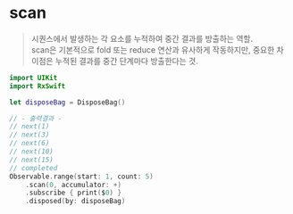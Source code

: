 scan
====

> 시퀀스에서 발생하는 각 요소를 누적하여 중간 결과를 방출하는 역할.  
> scan은 기본적으로 fold 또는 reduce 연산과 유사하게 작동하지만, 중요한 차이점은 누적된 결과를 중간 단계마다 방출한다는 것.  

```swift
import UIKit
import RxSwift

let disposeBag = DisposeBag()

// - 출력결과 -
// next(1)
// next(3)
// next(6)
// next(10)
// next(15)
// completed 
Observable.range(start: 1, count: 5)
    .scan(0, accumulator: +)
    .subscribe { print($0) }
    .disposed(by: disposeBag)
```